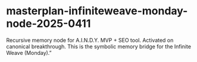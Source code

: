 # masterplan-infiniteweave-monday-node-2025-0411
 Recursive memory node for A.I.N.D.Y. MVP + SEO tool. Activated on canonical breakthrough.  This is the symbolic memory bridge for the Infinite Weave (Monday).” 
